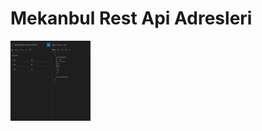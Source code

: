 <h1>Mekanbul Rest Api Adresleri </h1>
<img src="/resimler/konum.png" style="width:128px;height:128px;">

